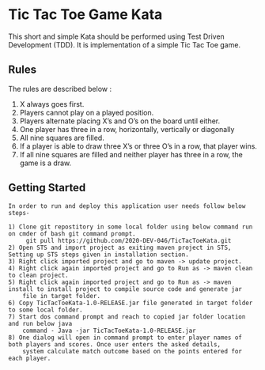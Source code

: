 # Tic Tac Toe Game Kata

This short and simple Kata should be performed using Test Driven Development (TDD).
It is implementation of a simple Tic Tac Toe game.
 ## Rules
  The rules are described below :
  1) X always goes first.
  2) Players cannot play on a played position.
  3) Players alternate placing X’s and O’s on the board until either.
  4) One player has three in a row, horizontally, vertically or diagonally
  5) All nine squares are filled.
  6) If a player is able to draw three X’s or three O’s in a row, that player wins.
  7) If all nine squares are filled and neither player has three in a row, the game is a draw.
  
  ## Getting Started
    In order to run and deploy this application user needs follow below steps-
  
    1) Clone git repostitory in some local folder using below command run on cmder of bash git command prompt.
         git pull https://github.com/2020-DEV-046/TicTacToeKata.git
    2) Open STS and import project as exiting maven project in STS, Setting up STS steps given in installation section.
    3) Right click imported project and go to maven -> update project.
    4) Right click again imported project and go to Run as -> maven clean to clean project.
    5) Right click again imported project and go to Run as -> maven install to install project to compile source code and generate jar
        file in target folder.
    6) Copy TicTacToeKata-1.0-RELEASE.jar file generated in target folder to some local folder.
    7) Start dos command prompt and reach to copied jar folder location and run below java 
        command - Java -jar TicTacToeKata-1.0-RELEASE.jar
    8) One dialog will open in command prompt to enter player names of both players and scores. Once user enters the asked details,
        system calculate match outcome based on the points entered for each player.

